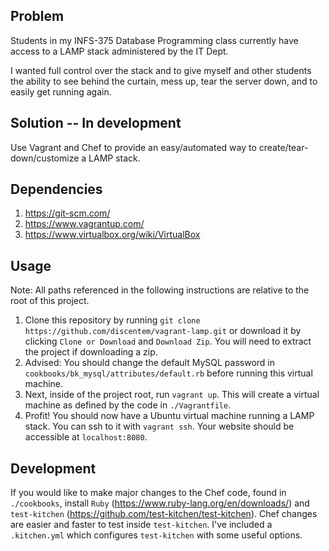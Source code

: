 ## Problem

Students in my INFS-375 Database Programming class currently have access to a LAMP stack administered by the IT Dept.

I wanted full control over the stack and to give myself and other students the ability to see behind the curtain, mess up, tear the server down, and to easily get running again.

## Solution -- In development

Use Vagrant and Chef to provide an easy/automated way to create/tear-down/customize a LAMP stack.

## Dependencies
1. https://git-scm.com/
2. https://www.vagrantup.com/
3. https://www.virtualbox.org/wiki/VirtualBox

## Usage
Note: All paths referenced in the following instructions are relative to the root of this project.

1. Clone this repository by running `git clone https://github.com/discentem/vagrant-lamp.git` or download it by clicking `Clone or Download` and `Download Zip`. You will need to extract the project if downloading a zip.
2. Advised: You should change the default MySQL password in `cookbooks/bk_mysql/attributes/default.rb` before running this virtual machine.
3. Next, inside of the project root, run `vagrant up`. This will create a virtual machine as defined by the code in `./Vagrantfile`.
4. Profit! You should now have a Ubuntu virtual machine running a LAMP stack. You can ssh to it with `vagrant ssh`. Your website should be accessible at `localhost:8080`.

## Development

If you would like to make major changes to the Chef code, found in `./cookbooks`, install `Ruby` (https://www.ruby-lang.org/en/downloads/) and `test-kitchen` (https://github.com/test-kitchen/test-kitchen). Chef changes are easier and faster to test inside `test-kitchen`. I've included a `.kitchen.yml` which configures `test-kitchen` with some useful options.
